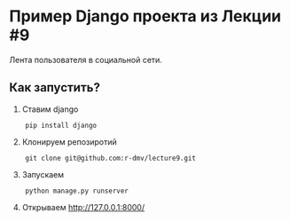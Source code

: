 Пример Django проекта из Лекции #9
==================================

Лента пользователя в социальной сети.


Как запустить?
--------------

1. Ставим django

```
    pip install django
``` 
    
2. Клонируем репозиротий

```
    git clone git@github.com:r-dmv/lecture9.git
```
   
    
3. Запускаем

```
    python manage.py runserver
```
    
4. Открываем http://127.0.0.1:8000/
